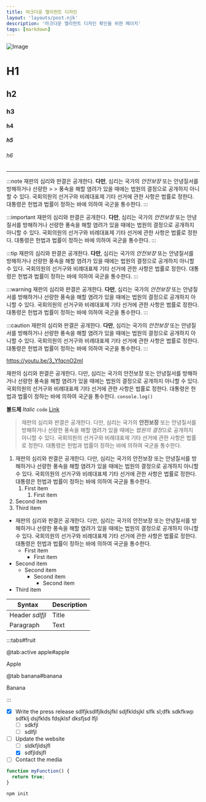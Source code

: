 ```yaml
---
title: 마크다운 엘리먼트 디자인
layout: 'layouts/post.njk'
description: '마크다운 엘리먼트 디자인 확인을 위한 페이지'
tags: [markdown]
---
```


![Image](/img/logo.jpg)

# H1

## h2

### h3

#### h4

##### h5

###### h6

---

:::note
재판의 심리와 판결은 공개한다. **다만**, 심리는 국가의 _안전보장_ 또는 안녕질서를 방해하거나 선량한 > > 풍속을 해할 염려가 있을 때에는 법원의 결정으로 공개하지 아니할 수 있다. 국회의원의 선거구와 비례대표제 기타 선거에 관한 사항은 법률로 정한다. 대통령은 헌법과 법률이 정하는 바에 의하여 국군을 통수한다.
:::

:::important
재판의 심리와 판결은 공개한다. **다만**, 심리는 국가의 _안전보장_ 또는 안녕질서를 방해하거나 선량한 풍속을 해할 염려가 있을 때에는 법원의 결정으로 공개하지 아니할 수 있다. 국회의원의 선거구와 비례대표제 기타 선거에 관한 사항은 법률로 정한다. 대통령은 헌법과 법률이 정하는 바에 의하여 국군을 통수한다.
:::

:::tip
재판의 심리와 판결은 공개한다. **다만**, 심리는 국가의 _안전보장_ 또는 안녕질서를 방해하거나 선량한 풍속을 해할 염려가 있을 때에는 법원의 결정으로 공개하지 아니할 수 있다. 국회의원의 선거구와 비례대표제 기타 선거에 관한 사항은 법률로 정한다. 대통령은 헌법과 법률이 정하는 바에 의하여 국군을 통수한다.
:::

:::warning
재판의 심리와 판결은 공개한다. **다만**, 심리는 국가의 _안전보장_ 또는 안녕질서를 방해하거나 선량한 풍속을 해할 염려가 있을 때에는 법원의 결정으로 공개하지 아니할 수 있다. 국회의원의 선거구와 비례대표제 기타 선거에 관한 사항은 법률로 정한다. 대통령은 헌법과 법률이 정하는 바에 의하여 국군을 통수한다.
:::

:::caution
재판의 심리와 판결은 공개한다. **다만**, 심리는 국가의 _안전보장_ 또는 안녕질서를 방해하거나 선량한 풍속을 해할 염려가 있을 때에는 법원의 결정으로 공개하지 아니할 수 있다. 국회의원의 선거구와 비례대표제 기타 선거에 관한 사항은 법률로 정한다. 대통령은 헌법과 법률이 정하는 바에 의하여 국군을 통수한다.
:::

https://youtu.be/3_YfqcnO2mI

재판의 심리와 판결은 공개한다. 다만, 심리는 국가의 안전보장 또는 안녕질서를 방해하거나 선량한 풍속을 해할 염려가 있을 때에는 법원의 결정으로 공개하지 아니할 수 있다. 국회의원의 선거구와 비례대표제 기타 선거에 관한 사항은 법률로 정한다. 대통령은 헌법과 법률이 정하는 바에 의하여 국군을 통수한다. `console.log()`

**볼드체** _Italic_ `code` [Link](https://google.com)

> 재판의 심리와 판결은 공개한다. 다만, 심리는 국가의 **안전보장** 또는 안녕질서를 방해하거나 선량한 풍속을 해할 염려가 있을 때에는 *법원의 결정*으로 공개하지 아니할 수 있다. 국회의원의 선거구와 비례대표제 기타 선거에 관한 사항은 법률로 정한다. 대통령은 헌법과 법률이 정하는 바에 의하여 국군을 통수한다.

1. 재판의 심리와 판결은 공개한다. 다만, 심리는 국가의 안전보장 또는 안녕질서를 방해하거나 선량한 풍속을 해할 염려가 있을 때에는 법원의 결정으로 공개하지 아니할 수 있다. 국회의원의 선거구와 비례대표제 기타 선거에 관한 사항은 법률로 정한다. 대통령은 헌법과 법률이 정하는 바에 의하여 국군을 통수한다.
   1. First item
      1. First item
2. Second item
3. Third item

- 재판의 심리와 판결은 공개한다. 다만, 심리는 국가의 안전보장 또는 안녕질서를 방해하거나 선량한 풍속을 해할 염려가 있을 때에는 법원의 결정으로 공개하지 아니할 수 있다. 국회의원의 선거구와 비례대표제 기타 선거에 관한 사항은 법률로 정한다. 대통령은 헌법과 법률이 정하는 바에 의하여 국군을 통수한다.
  - First item
    - First item
- Second item
  - Second item
    - Second item
      - Second item
- Third item

| Syntax          | Description |
| --------------- | ----------- |
| Header _sdlfjl_ | Title       |
| Paragraph       | Text        |

:::tabs#fruit

@tab:active apple#apple

Apple

@tab banana#banana

Banana

:::

- [x] Write the press release sdlfjksdlfjlkdsjfkl sdjfkldsjkl slfk sl;dfk sdkfkwp sdfklj dsjfklds fdsjklsf dksfjsd lfjl
  - [ ] sdkfjl
  - [ ] sdlfjl
- [ ] Update the website
  - [ ] sldkfjldsjfl
  - [x] sdfjldsjfl
- [ ] Contact the media

```js
function myFunction() {
  return true;
}
```

```bash
npm init
```
